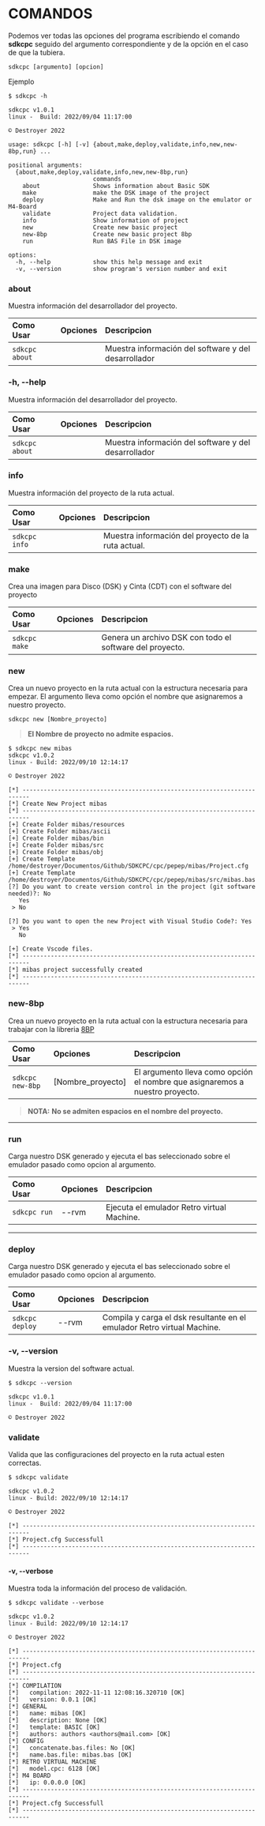 # COMANDOS

Podemos ver todas las opciones del programa escribiendo el comando **sdkcpc** seguido del argumento correspondiente y de la opción en el caso de que la tubiera.

```
sdkcpc [argumento] [opcion]
```

Ejemplo
```
$ sdkcpc -h

sdkcpc v1.0.1
linux -  Build: 2022/09/04 11:17:00

© Destroyer 2022

usage: sdkcpc [-h] [-v] {about,make,deploy,validate,info,new,new-8bp,run} ...

positional arguments:
  {about,make,deploy,validate,info,new,new-8bp,run}
                        commands
    about               Shows information about Basic SDK
    make                make the DSK image of the project
    deploy              Make and Run the dsk image on the emulator or M4-Board
    validate            Project data validation.
    info                Show information of project
    new                 Create new basic project
    new-8bp             Create new basic project 8bp
    run                 Run BAS File in DSK image

options:
  -h, --help            show this help message and exit
  -v, --version         show program's version number and exit
```


### about

Muestra información del desarrollador del proyecto.

| Como Usar  | Opciones  | Descripcion  |
|:----------|:----------|:----------|
| `sdkcpc about`    |     | Muestra información del software y del desarrollador    |

### -h, --help

Muestra información del desarrollador del proyecto.

| Como Usar  | Opciones  | Descripcion  |
|:----------|:----------|:----------|
| `sdkcpc about`    |     | Muestra información del software y del desarrollador    |



### info

Muestra información del proyecto de la ruta actual.

| Como Usar  | Opciones  | Descripcion  |
|:----------|:----------|:----------|
| `sdkcpc info`    |    | Muestra información del proyecto de la ruta actual.|

### make

Crea una imagen para Disco (DSK) y Cinta (CDT) con el software del proyecto


| Como Usar  | Opciones  | Descripcion  |
|:----------|:----------|:----------|
| `sdkcpc make`    |     | Genera un archivo DSK con todo el software del proyecto.    |

### new

Crea un nuevo proyecto en la ruta actual con la estructura necesaria para empezar.
El argumento lleva como opción el nombre que asignaremos a nuestro proyecto.

```
sdkcpc new [Nombre_proyecto]
```
> 
> **El Nombre de proyecto no admite espacios.**

```
$ sdkcpc new mibas                                                                          
sdkcpc v1.0.2
linux - Build: 2022/09/10 12:14:17

© Destroyer 2022

[*] ------------------------------------------------------------------------
[*] Create New Project mibas
[*] ------------------------------------------------------------------------
[+] Create Folder mibas/resources
[+] Create Folder mibas/ascii
[+] Create Folder mibas/bin
[+] Create Folder mibas/src
[+] Create Folder mibas/obj
[+] Create Template /home/destroyer/Documentos/Github/SDKCPC/cpc/pepep/mibas/Project.cfg
[+] Create Template /home/destroyer/Documentos/Github/SDKCPC/cpc/pepep/mibas/src/mibas.bas
[?] Do you want to create version control in the project (git software needed)?: No
   Yes
 > No

[?] Do you want to open the new Project with Visual Studio Code?: Yes
 > Yes
   No

[+] Create Vscode files.
[*] ------------------------------------------------------------------------
[*] mibas project successfully created
[*] ------------------------------------------------------------------------
```

### new-8bp

Crea un nuevo proyecto en la ruta actual con la estructura necesaria para trabajar con la libreria  [8BP](https://github.com/jjaranda13/8BP)

| Como Usar  | Opciones  | Descripcion  |
|:----------|:----------|:----------|
| `sdkcpc new-8bp`    | [Nombre_proyecto]  |El argumento lleva como opción el nombre que asignaremos a nuestro proyecto.|

> **NOTA:** 
> **No se admiten espacios en el nombre del proyecto.**
---

### run

Carga nuestro DSK generado y ejecuta el bas seleccionado sobre el emulador pasado como opcion al argumento.

| Como Usar  | Opciones  | Descripcion  |
|:----------|:----------|:----------|
| `sdkcpc run`    |  --rvm   | Ejecuta el emulador Retro virtual Machine.|
---

### deploy

Carga nuestro DSK generado y ejecuta el bas seleccionado sobre el emulador pasado como opcion al argumento.

| Como Usar  | Opciones  | Descripcion  |
|:----------|:----------|:----------|
| `sdkcpc deploy`    |  --rvm   | Compila y carga el dsk resultante en el emulador Retro virtual Machine.|

### -v, --version

Muestra la version del software actual.

```shell
$ sdkcpc --version                  

sdkcpc v1.0.1
linux -  Build: 2022/09/04 11:17:00

© Destroyer 2022
```

### validate

Valida que las configuraciones del proyecto en la ruta actual esten correctas.

```shell
$ sdkcpc validate     

sdkcpc v1.0.2
linux - Build: 2022/09/10 12:14:17

© Destroyer 2022

[*] ------------------------------------------------------------------------
[*] Project.cfg Successfull
[*] ------------------------------------------------------------------------

```
#### -v, --verbose 

Muestra toda la información del proceso de validación.

```shell
$ sdkcpc validate --verbose  

sdkcpc v1.0.2
linux - Build: 2022/09/10 12:14:17

© Destroyer 2022

[*] ------------------------------------------------------------------------
[*] Project.cfg
[*] ------------------------------------------------------------------------
[*] COMPILATION 
[*]   compilation: 2022-11-11 12:08:16.320710 [OK]
[*]   version: 0.0.1 [OK]
[*] GENERAL 
[*]   name: mibas [OK]
[*]   description: None [OK]
[*]   template: BASIC [OK]
[*]   authors: authors <authors@mail.com> [OK]
[*] CONFIG 
[*]   concatenate.bas.files: No [OK]
[*]   name.bas.file: mibas.bas [OK]
[*] RETRO VIRTUAL MACHINE 
[*]   model.cpc: 6128 [OK]
[*] M4 BOARD 
[*]   ip: 0.0.0.0 [OK]
[*] ------------------------------------------------------------------------
[*] Project.cfg Successfull
[*] ------------------------------------------------------------------------

```